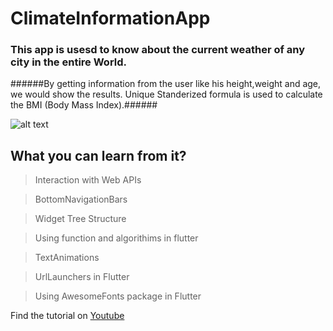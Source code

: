 # ClimateInformationApp
### This app is usesd to know about the current weather of any city in the entire World.
######By getting information from the user like his height,weight and age, we would show the results.
Unique Standerized formula is used to calculate the BMI (Body Mass Index).######



![alt text](https://github.com/bilalsaeedjh/FlutterBMIApp/blob/master/images/ClimateAppGiff.gif?raw=true)




## What you can learn from it?

  > Interaction with Web APIs

  > BottomNavigationBars
  
  > Widget Tree Structure
  
  > Using function and algorithims in flutter
  
  > TextAnimations
  
  > UrlLaunchers in Flutter
  
  > Using AwesomeFonts package in Flutter
  
  
Find the tutorial on [Youtube](https://www.youtube.com/channel/UCZSgQGG74K2yuEDnbG4U1tQ?view_as=subscriber)

